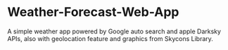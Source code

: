 # Weather-Forecast-Web-App
A simple weather app powered by Google auto search and apple Darksky APIs, also with geolocation feature and graphics from Skycons Library.
